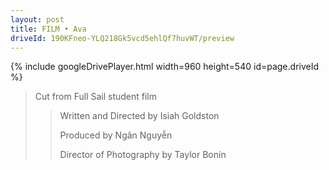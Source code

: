 ```yaml
---
layout: post
title: FILM • Ava
driveId: 190KFneo-YLQ218Gk5vcd5ehlQf7huvWT/preview 
---
```




{% include googleDrivePlayer.html width=960 height=540 id=page.driveId %}


> Cut from Full Sail student film
>> Written and Directed by Isiah Goldston
>>
>> Produced by Ngân Nguyễn
>>
>> Director of Photography by Taylor Bonin
